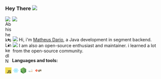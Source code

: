### Hey There <img src="https://media.giphy.com/media/hvRJCLFzcasrR4ia7z/giphy.gif" width="15px">

<a href="https://www.linkedin.com/in/matheus-dario">
  <img align="left" alt="Abhishek's LinkedIN" width="22px" src="https://raw.githubusercontent.com/peterthehan/peterthehan/master/assets/linkedin.svg" />
</a>

![](https://visitor-badge.glitch.me/badge?page_id=MatheusDario.MatheusDario)

<br />

- <img src=https://github.com/TheDudeThatCode/TheDudeThatCode/blob/master/Assets/Developer.gif width="20"> Hi, i'm [Matheus Dario](https://github.com/MatheusDario), a Java development in segment backend.
- <img src=https://github.com/TheDudeThatCode/TheDudeThatCode/blob/master/Assets/hmm.gif width="20"> I am also an open-source enthusiast and maintainer. i learned a lot from the open-source community.
  
**Languages and tools:**  

<code><img height="20" src="https://raw.githubusercontent.com/github/explore/80688e429a7d4ef2fca1e82350fe8e3517d3494d/topics/javascript/javascript.png"></code>
<code><img height="20" src="https://raw.githubusercontent.com/github/explore/80688e429a7d4ef2fca1e82350fe8e3517d3494d/topics/react/react.png"></code>
<code><img height="20" src="https://raw.githubusercontent.com/github/explore/80688e429a7d4ef2fca1e82350fe8e3517d3494d/topics/nodejs/nodejs.png"></code>
<code><img height="20" src="https://raw.githubusercontent.com/github/explore/80688e429a7d4ef2fca1e82350fe8e3517d3494d/topics/mysql/mysql.png"></code>
<code><img height="20" src="https://raw.githubusercontent.com/github/explore/80688e429a7d4ef2fca1e82350fe8e3517d3494d/topics/git/git.png"></code>

</br>



